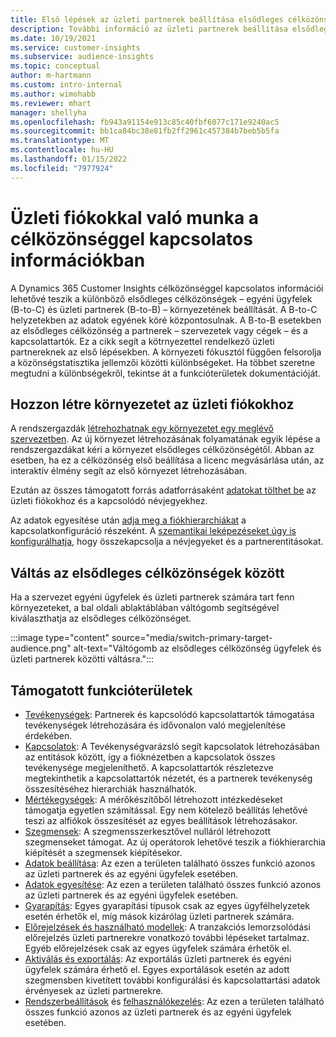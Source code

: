 ```yaml
---
title: Első lépések az üzleti partnerek beállítása elsődleges célközönségként szolgáltatással
description: További információ az üzleti partnerek beállítása elsődleges célközönségként Dynamics 365 Customer Insights szolgáltatásról.
ms.date: 10/19/2021
ms.service: customer-insights
ms.subservice: audience-insights
ms.topic: conceptual
author: m-hartmann
ms.custom: intro-internal
ms.author: wimohabb
ms.reviewer: mhart
manager: shellyha
ms.openlocfilehash: fb943a91154e913c85c40fbf6077c171e9240ac5
ms.sourcegitcommit: bb1ca84bc38e81fb2ff2961c457384b7beb5b5fa
ms.translationtype: MT
ms.contentlocale: hu-HU
ms.lasthandoff: 01/15/2022
ms.locfileid: "7977924"
---
```

# <a name="work-with-business-accounts-in-audience-insights"></a>Üzleti fiókokkal való munka a célközönséggel kapcsolatos információkban

A Dynamics 365 Customer Insights célközönséggel kapcsolatos információi lehetővé teszik a különböző elsődleges célközönségek – egyéni ügyfelek (B-to-C) és üzleti partnerek (B-to-B) – környezetének beállítását. A B-to-C helyzetekben az adatok egyének köré központosulnak. A B-to-B esetekben az elsődleges célközönség a partnerek – szervezetek vagy cégek – és a kapcsolattartók. Ez a cikk segít a kötrnyezettel rendelkező üzleti partnereknek az első lépésekben. A környezeti fókusztól függően felsorolja a közönségstatisztika jellemzői közötti különbségeket. Ha többet szeretne megtudni a különbségekről, tekintse át a funkcióterületek dokumentációját. 

## <a name="create-an-environment-for-business-accounts"></a>Hozzon létre környezetet az üzleti fiókokhoz

A rendszergazdák [létrehozhatnak egy környezetet egy meglévő szervezetben](create-environment.md). Az új környezet létrehozásának folyamatának egyik lépése a rendszergazdákat kéri a környezet elsődleges célközönségétől. Abban az esetben, ha ez a célközönség első beállítása a licenc megvásárlása után, az interaktív élmény segít az első környezet létrehozásában.

Ezután az összes támogatott forrás adatforrásaként [adatokat tölthet be](data-sources.md) az üzleti fiókokhoz és a kapcsolódó névjegyekhez.

Az adatok egyesítése után [adja meg a fiókhierarchiákat](relationships.md#set-up-account-hierarchies) a kapcsolatkonfiguráció részeként. A [szemantikai leképezéseket úgy is konfigurálhatja](semantic-mappings.md), hogy összekapcsolja a névjegyeket és a partnerentitásokat. 

## <a name="switch-between-primary-target-audience"></a>Váltás az elsődleges célközönségek között

Ha a szervezet egyéni ügyfelek és üzleti partnerek számára tart fenn környezeteket, a bal oldali ablaktáblában váltógomb segítségével kiválaszthatja az elsődleges célközönséget.

:::image type="content" source="media/switch-primary-target-audience.png" alt-text="Váltógomb az elsődleges célközönség ügyfelek és üzleti partnerek közötti váltásra.":::

## <a name="supported-feature-areas"></a>Támogatott funkcióterületek

- [Tevékenységek](activities.md): Partnerek és kapcsolódó kapcsolattartók támogatása tevékenységek létrehozására és idővonalon való megjelenítése érdekében.
- [Kapcsolatok](relationships.md): A Tevékenységvarázsló segít kapcsolatok létrehozásában az entitások között, így a fióknézetben a kapcsolatok összes tevékenysége megjeleníthető. A kapcsolattartók részletezve megtekinthetik a kapcsolattartók nézetét, és a partnerek tevékenység összesítéséhez hierarchiák használhatók.
- [Mértékegységek](measures.md): A mérőkészítőből létrehozott intézkedéseket támogatja egyetlen számítással. Egy nem kötelező beállítás lehetővé teszi az alfiókok összesítését az egyes beállítások létrehozásakor.
- [Szegmensek](segments.md): A szegmensszerkesztővel nulláról létrehozott szegmenseket támogat. Az új operátorok lehetővé teszik a fiókhierarchia kiépítését a szegmensek kiépítésekor.
- [Adatok beállítása](data-sources.md): Az ezen a területen található összes funkció azonos az üzleti partnerek és az egyéni ügyfelek esetében.
- [Adatok egyesítése](data-unification.md): Az ezen a területen található összes funkció azonos az üzleti partnerek és az egyéni ügyfelek esetében.
- [Gyarapítás](enrichment-hub.md): Egyes gyarapítási típusok csak az egyes ügyfélhelyzetek esetén érhetők el, míg mások kizárólag üzleti partnerek számára.
- [Előrejelzések és használható modellek](predictions-overview.md): A tranzakciós lemorzsolódási előrejelzés üzleti partnerekre vonatkozó további lépéseket tartalmaz. Egyéb előrejelzések csak az egyes ügyfelek számára érhetők el.
- [Aktiválás és exportálás](export-destinations.md): Az exportálás üzleti partnerek és egyéni ügyfelek számára érhető el. Egyes exportálások esetén az adott szegmensben kivetített további konfigurálási és kapcsolattartási adatok érvényesek az üzleti partnerekre.
- [Rendszerbeállítások](system.md) és [felhasználókezelés](permissions.md): Az ezen a területen található összes funkció azonos az üzleti partnerek és az egyéni ügyfelek esetében.

